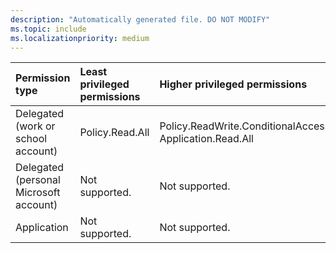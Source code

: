 ```yaml
---
description: "Automatically generated file. DO NOT MODIFY"
ms.topic: include
ms.localizationpriority: medium
---
```


|Permission type|Least privileged permissions|Higher privileged permissions|
|:---|:---|:---|
|Delegated (work or school account)|Policy.Read.All|Policy.ReadWrite.ConditionalAccess, Application.Read.All|
|Delegated (personal Microsoft account)|Not supported.|Not supported.|
|Application|Not supported.|Not supported.|

